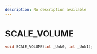 ```yaml
---
description: No description available 
---
```


# SCALE_VOLUME

```cpp
void SCALE_VOLUME(int _Unk0, int _Unk1);
```